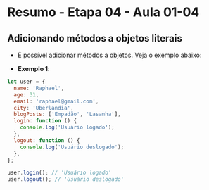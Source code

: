# Resumo - Etapa 04 - Aula 01-04

## Adicionando métodos a objetos literais

- É possível adicionar métodos a objetos. Veja o exemplo abaixo:

- **Exemplo 1**:

~~~javascript
let user = {
  name: 'Raphael',
  age: 31,
  email: 'raphael@gmail.com',
  city: 'Uberlandia',
  blogPosts: ['Empadão', 'Lasanha'],
  login: function () {
    console.log('Usuário logado');
  },
  logout: function () {
    console.log('Usuário deslogado');
  },
};

user.login(); // 'Usuário logado'
user.logout(); // 'Usuário deslogado'
~~~
